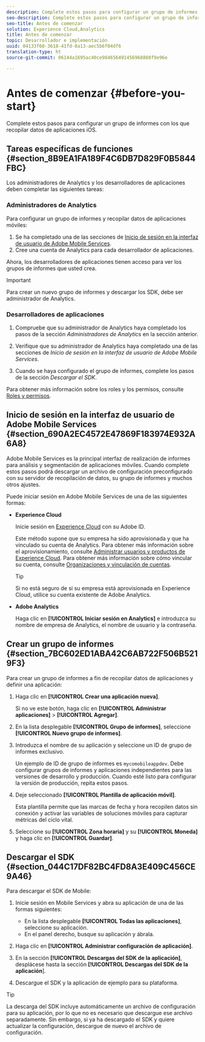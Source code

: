 ```yaml
---
description: Complete estos pasos para configurar un grupo de informes con los que recopilar datos de aplicaciones iOS.
seo-description: Complete estos pasos para configurar un grupo de informes con los que recopilar datos de aplicaciones iOS.
seo-title: Antes de comenzar
solution: Experience Cloud,Analytics
title: Antes de comenzar
topic: Desarrollador e implementación
uuid: 04133f68-3618-41fd-8a13-aec5b6f04df6
translation-type: ht
source-git-commit: 06144a1695ac40ce984656491456968888f9e96e

---
```



# Antes de comenzar {#before-you-start}

Complete estos pasos para configurar un grupo de informes con los que recopilar datos de aplicaciones iOS.

## Tareas específicas de funciones {#section_8B9EA1FA189F4C6DB7D829F0B5844FBC}

Los administradores de Analytics y los desarrolladores de aplicaciones deben completar las siguientes tareas:

### Administradores de Analytics

Para configurar un grupo de informes y recopilar datos de aplicaciones móviles:

1. Se ha completado una de las secciones de [Inicio de sesión en la interfaz de usuario de Adobe Mobile Services](/help/ios/getting-started/getting-started.md).
1. Cree una cuenta de Analytics para cada desarrollador de aplicaciones.

Ahora, los desarrolladores de aplicaciones tienen acceso para ver los grupos de informes que usted crea.

>[!IMPORTANT]
>
>Para crear un nuevo grupo de informes y descargar los SDK, debe ser administrador de Analytics.

### Desarrolladores de aplicaciones

1. Compruebe que su administrador de Analytics haya completado los pasos de la sección *Administradores de Analytics* en la sección anterior.

1. Verifique que su administrador de Analytics haya completado una de las secciones de *Inicio de sesión en la interfaz de usuario de Adobe Mobile Services*.
1. Cuando se haya configurado el grupo de informes, complete los pasos de la sección *Descargar el SDK*.

Para obtener más información sobre los roles y los permisos, consulte [Roles y permisos](/help/using/gs/c-mob-roles-and-permissions.md).

## Inicio de sesión en la interfaz de usuario de Adobe Mobile Services {#section_690A2EC4572E47869F183974E932A6A8}

Adobe Mobile Services es la principal interfaz de realización de informes para análisis y segmentación de aplicaciones móviles. Cuando complete estos pasos podrá descargar un archivo de configuración preconfigurado con su servidor de recopilación de datos, su grupo de informes y muchos otros ajustes.

Puede iniciar sesión en Adobe Mobile Services de una de las siguientes formas:

* **Experience Cloud**

   Inicie sesión en [Experience Cloud](https://marketing.adobe.com) con su Adobe ID.

   Este método supone que su empresa ha sido aprovisionada y que ha vinculado su cuenta de Analytics. Para obtener más información sobre el aprovisionamiento, consulte [Administrar usuarios y productos de Experience Cloud](https://docs.adobe.com/content/help/es-ES/core-services/interface/manage-users-and-products/admin-getting-started.html). Para obtener más información sobre cómo vincular su cuenta, consulte [Organizaciones y vinculación de cuentas](https://docs.adobe.com/content/help/es-ES/core-services/interface/manage-users-and-products/organizations.html).

   >[!TIP]
   >
   >Si no está seguro de si su empresa está aprovisionada en Experience Cloud, utilice su cuenta existente de Adobe Analytics.

* **Adobe Analytics**

   Haga clic en **[!UICONTROL Iniciar sesión en Analytics]** e introduzca su nombre de empresa de Analytics, el nombre de usuario y la contraseña.

## Crear un grupo de informes {#section_7BC602ED1ABA42C6AB722F506B5219F3}

Para crear un grupo de informes a fin de recopilar datos de aplicaciones y definir una aplicación:

1. Haga clic en **[!UICONTROL Crear una aplicación nueva]**.

   Si no ve este botón, haga clic en **[!UICONTROL Administrar aplicaciones]** &gt; **[!UICONTROL Agregar]**.

1. En la lista desplegable **[!UICONTROL Grupo de informes]**, seleccione **[!UICONTROL Nuevo grupo de informes]**.

1. Introduzca el nombre de su aplicación y seleccione un ID de grupo de informes exclusivo.

   Un ejemplo de ID de grupo de informes es `mycomobileappdev`. Debe configurar grupos de informes y aplicaciones independientes para las versiones de desarrollo y producción. Cuando esté listo para configurar la versión de producción, repita estos pasos.
1. Deje seleccionado **[!UICONTROL Plantilla de aplicación móvil]**.

   Esta plantilla permite que las marcas de fecha y hora recopilen datos sin conexión y activar las variables de soluciones móviles para capturar métricas del ciclo vital.

1. Seleccione su **[!UICONTROL Zona horaria]** y su **[!UICONTROL Moneda]** y haga clic en **[!UICONTROL Guardar]**.

## Descargar el SDK {#section_044C17DF82BC4FD8A3E409C456CE9A46}

Para descargar el SDK de Mobile:

1. Inicie sesión en Mobile Services y abra su aplicación de una de las formas siguientes:

   * En la lista desplegable **[!UICONTROL Todas las aplicaciones]**, seleccione su aplicación.
   * En el panel derecho, busque su aplicación y ábrala.

1. Haga clic en **[!UICONTROL Administrar configuración de aplicación]**.
1. En la sección **[!UICONTROL Descargas del SDK de la aplicación]**, desplácese hasta la sección **[!UICONTROL Descargas del SDK de la aplicación**].

1. Descargue el SDK y la aplicación de ejemplo para su plataforma.

>[!TIP]
>
>La descarga del SDK incluye automáticamente un archivo de configuración para su aplicación, por lo que no es necesario que descargue ese archivo separadamente. Sin embargo, si ya ha descargado el SDK y quiere actualizar la configuración, descargue de nuevo el archivo de configuración.

